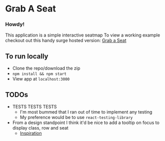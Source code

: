 # Grab A Seat

### Howdy!

This application is a simple interactive seatmap
To view a working example checkout out this handy surge hosted version: [Grab a Seat](http://graceful-limit.surge.sh/)

## To run locally

- Clone the repo/download the zip
- `npm install && npm start`
- View app at `localhost:3000`

## TODOs

- TESTS TESTS TESTS
  - I'm most bummed that I ran out of time to implement any testing
  - My preference would be to use `react-testing-library`
- From a design standpoint I think it'd be nice to add a tooltip on focus to display class, row and seat
  - [Inspiration](https://medium.com/ux-tank/simplifying-mobile-airline-seat-map-using-ux-35704bf03f6f)
